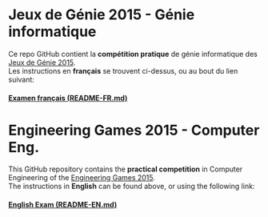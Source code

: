 # Jeux de Génie 2015 - Génie informatique
Ce repo GitHub contient la **compétition pratique** de génie informatique des [Jeux de Génie 2015](http://jeuxdegenie.qc.ca/).  
Les instructions en **français** se trouvent ci-dessus, ou au bout du lien suivant:

#### [Examen français (README-FR.md)](https://github.com/ebelair/jdg15-info/blob/master/README-FR.md)

# Engineering Games 2015 - Computer Eng.
This GitHub repository contains the **practical competition** in Computer Engineering of the [Engineering Games 2015](http://jeuxdegenie.qc.ca/).  
The instructions in **English** can be found above, or using the following link:

#### [English Exam (README-EN.md)](https://github.com/ebelair/jdg15-info/blob/master/README-EN.md)

